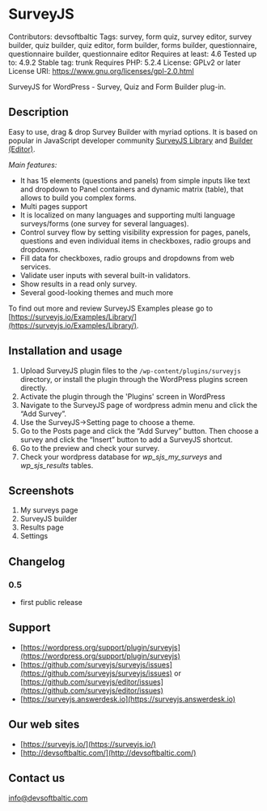 # SurveyJS #
Contributors: devsoftbaltic
Tags: survey, form quiz, survey editor, survey builder, quiz builder, quiz editor, form builder, forms builder, questionnaire, questionnaire builder, questionnaire editor
Requires at least: 4.6
Tested up to: 4.9.2
Stable tag: trunk
Requires PHP: 5.2.4
License: GPLv2 or later
License URI: https://www.gnu.org/licenses/gpl-2.0.html

SurveyJS for WordPress - Survey, Quiz and Form Builder plug-in.

## Description ##

Easy to use, drag & drop Survey Builder with myriad options. It is based on popular in JavaScript developer community [SurveyJS Library](https://surveyjs.io/Overview/Library/) and [Builder (Editor)](https://surveyjs.io/Survey/Builder/).

*Main features:*
* It has 15 elements (questions and panels) from simple inputs like text and dropdown to Panel containers and dynamic matrix (table), that allows to build you complex forms.
* Multi pages support
* It is localized on many languages and supporting multi language surveys/forms (one survey for several languages).
* Control survey flow by setting visibility expression for pages, panels, questions and even individual items in checkboxes, radio groups and dropdowns.
* Fill data for checkboxes, radio groups and dropdowns from web services.
* Validate user inputs with several built-in validators.
* Show results in a read only survey.
* Several good-looking themes and much more

To find out more and review SurveyJS Examples please go to [https://surveyjs.io/Examples/Library/](https://surveyjs.io/Examples/Library/).

## Installation and usage ##

1. Upload SurveyJS plugin files to the `/wp-content/plugins/surveyjs` directory, or install the plugin through the WordPress plugins screen directly.
2. Activate the plugin through the 'Plugins' screen in WordPress
3. Navigate to the SurveyJS page of wordpress admin menu and click the “Add Survey”.
4. Use the SurveyJS->Setting page to choose a theme.
5. Go to the Posts page and click the “Add Survey” button. Then choose a survey and click the “Insert” button to add a SurveyJS shortcut.
6. Go to the preview and check your survey.
7. Check your wordpress database for *wp_sjs_my_surveys* and *wp_sjs_results* tables.

## Screenshots ##

1. My surveys page
2. SurveyJS builder
3. Results page
4. Settings

## Changelog ##

### 0.5 ###
* first public release

## Support ##
* [https://wordpress.org/support/plugin/surveyjs](https://wordpress.org/support/plugin/surveyjs)
* [https://github.com/surveyjs/surveyjs/issues](https://github.com/surveyjs/surveyjs/issues) or [https://github.com/surveyjs/editor/issues](https://github.com/surveyjs/editor/issues)
* [https://surveyjs.answerdesk.io](https://surveyjs.answerdesk.io)

## Our web sites ##
* [https://surveyjs.io/](https://surveyjs.io/)
* [http://devsoftbaltic.com/](http://devsoftbaltic.com/)

## Contact us ##
info@devsoftbaltic.com
